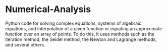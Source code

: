 # Numerical-Analysis
Python code for solving complex equations, systems of algebraic equations, and interpolation of a given function or equating an approximate function over an array of points. To do this, it uses methods such as the iteration method, the Seidel method, the Newton and Lagrange methods, and several others.
